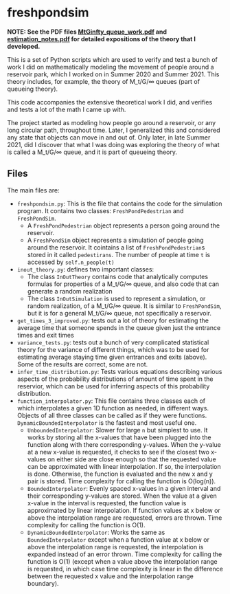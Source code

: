 # freshpondsim
**NOTE: See the PDF files [MtGinfty_queue_work.pdf](https://github.com/71c/freshpondsim/blob/master/MtGinfty_queue_work.pdf) and [estimation_notes.pdf](https://github.com/71c/freshpondsim/blob/master/estimation_notes.pdf) for detailed expositions of the theory that I developed.**

This is a set of Python scripts which are used to verify and test a bunch of work I did on mathematically modeling the movement of people around a reservoir park, which I worked on in Summer 2020 and Summer 2021. This theory includes, for example, the theory of M_t/G/∞ queues (part of queueing theory).

This code accompanies the extensive theoretical work I did, and verifies and tests a lot of the math I came up with.

The project started as modeling how people go around a reservoir, or any long circular path, throughout time.
Later, I generalized this and considered any state that objects can move in and out of. Only later, in late Summer 2021, did I discover that what I was doing was exploring the theory of what is called a M_t/G/∞ queue, and it is part of queueing theory.

## Files
The main files are:
* `freshpondsim.py`: This is the file that contains the code for the simulation program.
It contains two classes: `FreshPondPedestrian` and `FreshPondSim`.
  * A `FreshPondPedestrian` object represents a person going around the reservoir.
  * A `FreshPondSim` object represents a simulation of people going around the reservoir.
    It cointains a list  of `FreshPondPedestrian`s stored in it called `pedestirans`.
    The number of people at time `t` is accessed by `self.n_people(t)`
* `inout_theory.py`: defines two important classes:
  * The class `InOutTheory` contains code that analytically computes formulas for properties of a M_t/G/∞ queue, and also code that can generate a random realization
  * The class `InOutSimulation` is used to represent a simulation, or random realization, of a M_t/G/∞ queue. It is similar to `FreshPondSim`, but it is for a general M_t/G/∞ queue, not specifically a reservoir.
* `get_times_3_improved.py`: tests out a lot of theory for estimating the average time that someone spends in the queue given just the entrance times and exit times
* `variance_tests.py`: tests out a bunch of very complicated statistical theory for the variance of different things, which was to be used for estimating average staying time given entrances and exits (above). Some of the results are correct, some are not.
* `infer_time_distribution.py`: Tests various equations describing various aspects of the probability distributions of amount of time spent in the reservior, which can be used for inferring aspects of this probability distribution.
* `function_interpolator.py`: This file contains three classes each of which interpolates a
given 1D function as needed, in different ways.
Objects of all three classes can be called as if they were functions.
`DynamicBoundedInterpolator` is the fastest and most useful one.
  * `UnboundedInterpolator`: Slower for large `n` but simplest to use. It works by storing all the
  x-values that have been plugged into the function along with there corresponding y-values. When
  the y-value at a new x-value is requested, it checks to see if the closest two x-values on either
  side are close enough so that the requested value can be approximated with linear interpolation.
  If so, the interpolation is done. Otherwise, the function is evaluated and the new x and y pair is
  stored. Time complexity for calling the function is O(log(n)).
  * `BoundedInterpolator`: Evenly spaced x-values in a given interval and their corresponding y-values
  are stored. When the value at a given x-value in the interval is requested, the function value is
  approximated by linear interpolation. If function values at x below or above the interpolation
  range are requested, errors are thrown. Time complexity for calling the function is O(1).
  * `DynamicBoundedInterpolator`: Works the same as `BoundedInterpolator` except when a function
  value at x below or above the interpolation range is requested, the interpolation is expanded instead
of an error thrown. Time complexity for calling the function is O(1) (except when a value above the
  interpolation range is requested, in which case time complexity is linear in the difference between
  the requested x value and the interpolation range boundary).
